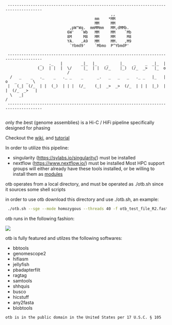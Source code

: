 ```
 ------------------------------------------------------------------------------------- 
                                              ,,                                       
                                       mm    *MM                                       
                                       MM     MM                                       
                            ,pW"Wq.  mmMMmm   MM,dMMb.                                 
                           6W'   `Wb   MM     MM    `Mb                                
                           8M     M8   MM     MM     M8                                
                           YA.   ,A9   MM     MM.   ,M9                                
                            `Ybmd9'    `Mbmo  P^YbmdP'                                 
                                                                                       
 ------------------------------------------------------------------------------------- 
               _   ._   |        _|_  |_    _     |_    _    _  _|_  |                 
              (_)  | |  |  \/     |_  | |  (/_    |_)  (/_  _>   |_  o                 
                           /                                                           
  /   _    _   ._    _   ._ _    _      _.   _   _   _   ._ _   |_   |  o   _    _  \  
 |   (_|  (/_  | |  (_)  | | |  (/_    (_|  _>  _>  (/_  | | |  |_)  |  |  (/_  _>   | 
  \   _|                                                                            /  
 ------------------------------------------------------------------------------------- 
                                                                         
```
*o*nly *t*he *b*est (genome assemblies) is a Hi-C / HiFi pipeline specifically designed for phasing

Checkout the [wiki](https://github.com/molikd/otb/wiki), and [tutorial](https://github.com/molikd/otb/wiki/Tutorial)

In order to utilize this pipeline:
  - singularity \(https://sylabs.io/singularity/) must be installed 
  - nextflow \(https://www.nextflow.io/) must be installed 
Most HPC support groups will either already have these tools installed, or be willing to install them as [modules](http://modules.sourceforge.net/)

otb operates from a local directory, and must be operated as ./otb.sh since it sources some shell scripts

in order to use otb download this directory and use ./otb.sh, an example:

```bash
 ./otb.sh --sge --mode homozygous --threads 40 -f otb_test_file_R2.fastq -r otb_test_file_R1.fastq --polish-type simple --bam otb_test.bam
```

otb runs in the following fashion:

[![](https://mermaid.ink/img/eyJjb2RlIjoiZ3JhcGggVERcbiAgICBkb25lW2RvbmUuXVxuICAgIG90Ylt1c2VyIGNhbGxzIG90Yi5zaF0gLS0-IGVudihlbnZpb3JubWVudCBhbmQgZmlsZXMgY2hlY2tlZClcbiAgICBlbnYgLS0-IHNpbmd1bGFyaXR5e2FyZSBuZXcgc2luZ3VsYXJpdHkgY29udGFpbmVycyByZXF1aXJlZD99XG4gICAgc2luZ3VsYXJpdHkgLS0-IHx5ZXN8eWVzX3NpbmcoZG93bmxvYWQgbmV3IHNpbmd1bGFyaXR5IGNvbnRhaW5lcnMpXG4gICAgc2luZ3VsYXJpdHkgLS0-IHxub3xub19zaW5nKHNpbmd1bGFyaXR5IGNvbnRhaW5lcnMgZXhpc3QpXG4gICAgeWVzX3NpbmcgLS0-IG5leHRmbG93W25leHRmbG93IGlzIHJ1bl1cbiAgICBub19zaW5nIC0tPiBuZXh0Zmxvd1xuICAgIG5leHRmbG93IC0tPiBjaGVja19mYXN0YShjaGVjayBmYXN0cS9mYXN0YSlcbiAgICBuZXh0ZmxvdyAtLT4gdmVyc2lvbihkZXNjcmliZSBzb2Z0d2FyZSB2ZXJzaW9ucylcbiAgICBuZXh0ZmxvdyAtLT4gY2hlY2tfYmFtKGNoZWNrIGJhbSBmaWxlcylcbiAgICBuZXh0ZmxvdyAtLT4gYmFtX2ZpbHRlcnMoZmlsdGVyIGJhbSBmaWxlcylcbiAgICBiYW1fZmlsdGVycyAtLT4gSGlGaUFTTShjYWxsSGlGaUFTTSBpcyBjYWxsZWQpXG4gICAgY2hlY2tfZmFzdGEgLS0-IGplbGx5ZmlzaChqZWxseWZpc2ggaXMgcnVuKVxuICAgIGplbGx5ZmlzaCAtLT4gZ2Vub21lc2NvcGUoZ2Vub21lc2NvcGUgaXMgcnVuKVxuICAgIEhpRmlBU00gLS0-IGhpY3N0dWZmKGhpY3N0dWZmIGlzIHJ1bilcbiAgICBcblxuICAgIGJ1c2Nve2lzIGJ1c2NvIGdvaW5nIHRvIGJlIHJ1bj99XG4gICAgaGljc3R1ZmYgLS0-IGJ1c2NvXG4gICAgYnVzY28gLS0-IHx5ZXN8cnVuX2J1c2NvKHJ1biBidXNjbylcbiAgICBidXNjbyAtLT4gfG5vfG5vX3J1bl9idXNjbyhkbyBub3QgcnVuIGJ1c2NvKVxuXG5cbiAgICBidXNjbzJ7aXMgYnVzY28gZ29pbmcgdG8gYmUgcnVuP31cbiAgICBidXNjbzIgLS0-IHxub3xkb25lXG4gICAgYnVzY28yIC0tPiB8eWVzfHJ1bl9idXNjb19hZ2FpbihydW4gYnVzY28gYWdhaW4pXG4gICAgcnVuX2J1c2NvX2FnYWluIC0tPiBkb25lXG5cblxuICAgIGlzX3BvbGlzaHtpcyBwb2xpc2hpbmcgZ29pbmcgdG8gYmUgZG9uZT99XG4gICAgaGljc3R1ZmYgLS0-IGlzX3BvbGlzaFxuICAgIGlzX3BvbGlzaCAtLT4gfHllc3xydW5fcmFndGFnKHJ1biByYWd0YWcucHkgcG9saXNoaW5nKVxuICAgIHJ1bl9yYWd0YWcgLS0-IHJ1bl9zaGhxdWlzKHJ1biBzaGhxdWlzKVxuICAgIHJ1bl9zaGhxdWlzIC0tPiBydW5fcmFndGFnX29uX2hhcChydW4gcmFndGFnIG9uIGhhcGxvdHlwZXMpXG4gICAgcnVuX3NoaHF1aXMgLS0-IHdoYXRfa2luZF9vZl9wb2xpc2h7d2hhdCBraW5kIG9mIHBvbGlzaCBpcyBnb2luZyB0byBiZSBydW4_fVxuICAgIGlzX3BvbGlzaCAtLT4gfG5vfGRvbmVcblxuICAgIHdoYXRfa2luZF9vZl9wb2xpc2ggLS0-IHxzaW1wbGV8YnVzY28yXG4gICAgZmluZF92YXJpYW50c1tmaW5kIHZhcmlhbnRzXVxuICAgIHdoYXRfa2luZF9vZl9wb2xpc2ggLS0-IHxtZXJmaW58ZmluZF92YXJpYW50c1xuICAgIHdoYXRfa2luZF9vZl9wb2xpc2ggLS0-IHxkZWVwdmFyaWFudHxmaW5kX3ZhcmlhbnRzXG5cblxuICAgIG1lcmZpbl9vcl9kZWVwe21lcmZpbiBvciBkZWVwdmFyaWFudD99XG4gICAgZmluZF92YXJpYW50cyAtLT4gbWVyZmluX29yX2RlZXBcbiAgICBnZW5vbWVzY29wZSAtLT4gfG1lcmZpbnxtZXJmaW4ocnVuIG1lcmZpbilcbiAgICBtZXJmaW5fb3JfZGVlcCAtLT4gbWVyZmluXG4gICAgbWVyZmluX29yX2RlZXAgLS0-IHxkZWVwdmFyaWFudHxkZWVwdmFyaWFudChydW4gZGVlcHZhcmlhbnQpXG5cblxuICAgIGJjZnRvb2xzKHJ1biBiY2Z0b29scyBjb25zZW5zdXMpXG4gICAgbWVyZmluIC0tPiBiY2Z0b29sc1xuICAgIGRlZXB2YXJpYW50IC0tPiBiY2Z0b29sc1xuICAgIGJjZnRvb2xzIC0tPiByYWd0YWcyKHJ1biByYWd0YWcgYWdhaW4pXG4gICAgc2hocXVpczIgLS0-IHJ1bl9yYWd0YWdfb25faGFwXG4gICAgcmFndGFnMiAtLT4gc2hocXVpczIocnVuIHNoaHF1aXMgYWdhaW4pXG4gICAgc2hocXVpczIgLS0-IGJ1c2NvMlxuXG5cbiIsIm1lcm1haWQiOnsidGhlbWUiOiJkZWZhdWx0In0sInVwZGF0ZUVkaXRvciI6ZmFsc2UsImF1dG9TeW5jIjpmYWxzZSwidXBkYXRlRGlhZ3JhbSI6ZmFsc2V9)](https://mermaid-js.github.io/mermaid-live-editor/edit/#eyJjb2RlIjoiZ3JhcGggVERcbiAgICBkb25lW2RvbmUuXVxuICAgIG90Ylt1c2VyIGNhbGxzIG90Yi5zaF0gLS0-IGVudihlbnZpb3JubWVudCBhbmQgZmlsZXMgY2hlY2tlZClcbiAgICBlbnYgLS0-IHNpbmd1bGFyaXR5e2FyZSBuZXcgc2luZ3VsYXJpdHkgY29udGFpbmVycyByZXF1aXJlZD99XG4gICAgc2luZ3VsYXJpdHkgLS0-IHx5ZXN8eWVzX3NpbmcoZG93bmxvYWQgbmV3IHNpbmd1bGFyaXR5IGNvbnRhaW5lcnMpXG4gICAgc2luZ3VsYXJpdHkgLS0-IHxub3xub19zaW5nKHNpbmd1bGFyaXR5IGNvbnRhaW5lcnMgZXhpc3QpXG4gICAgeWVzX3NpbmcgLS0-IG5leHRmbG93W25leHRmbG93IGlzIHJ1bl1cbiAgICBub19zaW5nIC0tPiBuZXh0Zmxvd1xuICAgIG5leHRmbG93IC0tPiBjaGVja19mYXN0YShjaGVjayBmYXN0cS9mYXN0YSlcbiAgICBuZXh0ZmxvdyAtLT4gdmVyc2lvbihkZXNjcmliZSBzb2Z0d2FyZSB2ZXJzaW9ucylcbiAgICBuZXh0ZmxvdyAtLT4gY2hlY2tfYmFtKGNoZWNrIGJhbSBmaWxlcylcbiAgICBuZXh0ZmxvdyAtLT4gYmFtX2ZpbHRlcnMoZmlsdGVyIGJhbSBmaWxlcylcbiAgICBiYW1fZmlsdGVycyAtLT4gSGlGaUFTTShjYWxsSGlGaUFTTSBpcyBjYWxsZWQpXG4gICAgY2hlY2tfZmFzdGEgLS0-IGplbGx5ZmlzaChqZWxseWZpc2ggaXMgcnVuKVxuICAgIGplbGx5ZmlzaCAtLT4gZ2Vub21lc2NvcGUoZ2Vub21lc2NvcGUgaXMgcnVuKVxuICAgIEhpRmlBU00gLS0-IGhpY3N0dWZmKGhpY3N0dWZmIGlzIHJ1bilcbiAgICBcblxuICAgIGJ1c2Nve2lzIGJ1c2NvIGdvaW5nIHRvIGJlIHJ1bj99XG4gICAgaGljc3R1ZmYgLS0-IGJ1c2NvXG4gICAgYnVzY28gLS0-IHx5ZXN8cnVuX2J1c2NvKHJ1biBidXNjbylcbiAgICBidXNjbyAtLT4gfG5vfG5vX3J1bl9idXNjbyhkbyBub3QgcnVuIGJ1c2NvKVxuXG5cbiAgICBidXNjbzJ7aXMgYnVzY28gZ29pbmcgdG8gYmUgcnVuP31cbiAgICBidXNjbzIgLS0-IHxub3xkb25lXG4gICAgYnVzY28yIC0tPiB8eWVzfHJ1bl9idXNjb19hZ2FpbihydW4gYnVzY28gYWdhaW4pXG4gICAgcnVuX2J1c2NvX2FnYWluIC0tPiBkb25lXG5cblxuICAgIGlzX3BvbGlzaHtpcyBwb2xpc2hpbmcgZ29pbmcgdG8gYmUgZG9uZT99XG4gICAgaGljc3R1ZmYgLS0-IGlzX3BvbGlzaFxuICAgIGlzX3BvbGlzaCAtLT4gfHllc3xydW5fcmFndGFnKHJ1biByYWd0YWcucHkgcG9saXNoaW5nKVxuICAgIHJ1bl9yYWd0YWcgLS0-IHJ1bl9zaGhxdWlzKHJ1biBzaGhxdWlzKVxuICAgIHJ1bl9zaGhxdWlzIC0tPiBydW5fcmFndGFnX29uX2hhcChydW4gcmFndGFnIG9uIGhhcGxvdHlwZXMpXG4gICAgcnVuX3NoaHF1aXMgLS0-IHdoYXRfa2luZF9vZl9wb2xpc2h7d2hhdCBraW5kIG9mIHBvbGlzaCBpcyBnb2luZyB0byBiZSBydW4_fVxuICAgIGlzX3BvbGlzaCAtLT4gfG5vfGRvbmVcblxuICAgIHdoYXRfa2luZF9vZl9wb2xpc2ggLS0-IHxzaW1wbGV8YnVzY28yXG4gICAgZmluZF92YXJpYW50c1tmaW5kIHZhcmlhbnRzXVxuICAgIHdoYXRfa2luZF9vZl9wb2xpc2ggLS0-IHxtZXJmaW58ZmluZF92YXJpYW50c1xuICAgIHdoYXRfa2luZF9vZl9wb2xpc2ggLS0-IHxkZWVwdmFyaWFudHxmaW5kX3ZhcmlhbnRzXG5cblxuICAgIG1lcmZpbl9vcl9kZWVwe21lcmZpbiBvciBkZWVwdmFyaWFudD99XG4gICAgZmluZF92YXJpYW50cyAtLT4gbWVyZmluX29yX2RlZXBcbiAgICBnZW5vbWVzY29wZSAtLT4gfG1lcmZpbnxtZXJmaW4ocnVuIG1lcmZpbilcbiAgICBtZXJmaW5fb3JfZGVlcCAtLT4gbWVyZmluXG4gICAgbWVyZmluX29yX2RlZXAgLS0-IHxkZWVwdmFyaWFudHxkZWVwdmFyaWFudChydW4gZGVlcHZhcmlhbnQpXG5cblxuICAgIGJjZnRvb2xzKHJ1biBiY2Z0b29scyBjb25zZW5zdXMpXG4gICAgbWVyZmluIC0tPiBiY2Z0b29sc1xuICAgIGRlZXB2YXJpYW50IC0tPiBiY2Z0b29sc1xuICAgIGJjZnRvb2xzIC0tPiByYWd0YWcyKHJ1biByYWd0YWcgYWdhaW4pXG4gICAgc2hocXVpczIgLS0-IHJ1bl9yYWd0YWdfb25faGFwXG4gICAgcmFndGFnMiAtLT4gc2hocXVpczIocnVuIHNoaHF1aXMgYWdhaW4pXG4gICAgc2hocXVpczIgLS0-IGJ1c2NvMlxuXG5cbiIsIm1lcm1haWQiOiJ7XG4gIFwidGhlbWVcIjogXCJkZWZhdWx0XCJcbn0iLCJ1cGRhdGVFZGl0b3IiOmZhbHNlLCJhdXRvU3luYyI6ZmFsc2UsInVwZGF0ZURpYWdyYW0iOmZhbHNlfQ)

otb is fully featured and utilzes the following softwares:
- bbtools
- genomescope2
- hifiasm
- jellyfish
- pbadapterfilt
- ragtag
- samtools
- shhquis
- busco
- hicstuff
- any2fasta
- blobtools

```
otb is in the public domain in the United States per 17 U.S.C. § 105
```
